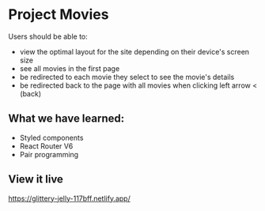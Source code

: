 # Project Movies

Users should be able to:
- view the optimal layout for the site depending on their device's screen size
- see all movies in the first page
- be redirected to each movie they select to see the movie's details
- be redirected back to the page with all movies when clicking left arrow < (back)


## What we have learned:

- Styled components
- React Router V6
- Pair programming 

## View it live

https://glittery-jelly-117bff.netlify.app/